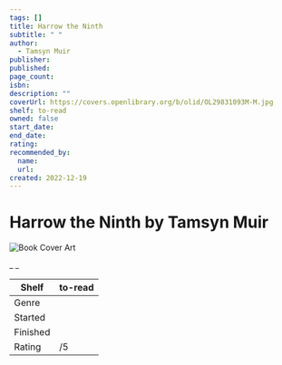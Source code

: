 ```yaml
---
tags: []
title: Harrow the Ninth
subtitle: " "
author:
  - Tamsyn Muir
publisher:
published:
page_count:
isbn:
description: ""
coverUrl: https://covers.openlibrary.org/b/olid/OL29831093M-M.jpg
shelf: to-read
owned: false
start_date:
end_date:
rating:
recommended_by:
  name:
  url:
created: 2022-12-19
---
```


# Harrow the Ninth by Tamsyn Muir

![Book Cover Art](https://covers.openlibrary.org/b/olid/OL29831093M-M.jpg)

_ _

| Shelf | to-read |
| --- | --- |
| Genre |  |
| Started |  |
| Finished |  |
| Rating | /5 |
